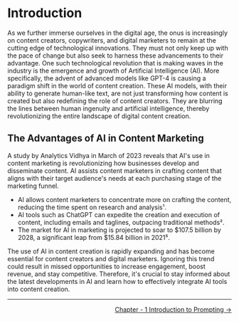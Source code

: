 # Introduction

As we further immerse ourselves in the digital age, the onus is increasingly on content creators, copywriters, and digital marketers to remain at the cutting edge of technological innovations. They must not only keep up with the pace of change but also seek to harness these advancements to their advantage. One such technological revolution that is making waves in the industry is the emergence and growth of Artificial Intelligence (AI). More specifically, the advent of advanced models like GPT-4 is causing a paradigm shift in the world of content creation. These AI models, with their ability to generate human-like text, are not just transforming how content is created but also redefining the role of content creators. They are blurring the lines between human ingenuity and artificial intelligence, thereby revolutionizing the entire landscape of digital content creation.

## The Advantages of AI in Content Marketing

A study by Analytics Vidhya in March of 2023 reveals that AI's use in content marketing is revolutionizing how businesses develop and disseminate content. AI assists content marketers in crafting content that aligns with their target audience's needs at each purchasing stage of the marketing funnel.
- AI allows content marketers to concentrate more on crafting the content, reducing the time spent on research and analysis¹.
- AI tools such as ChatGPT can expedite the creation and execution of content, including emails and taglines, outpacing traditional methods².
- The market for AI in marketing is projected to soar to $107.5 billion by 2028, a significant leap from $15.84 billion in 2021⁵.

The use of AI in content creation is rapidly expanding and has become essential for content creators and digital marketers. Ignoring this trend could result in missed opportunities to increase engagement, boost revenue, and stay competitive. Therefore, it's crucial to stay informed about the latest developments in AI and learn how to effectively integrate AI tools into content creation.

<hr>

<style>
    .link-container {
        float: right;
    }

    .link-container > p {
        margin: 0px;
    }
</style>

<span class="link-container">

[Chapter - 1 Introduction to Prompting &rarr;](./chapter-1.md)

</span>